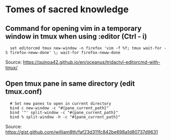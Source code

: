 # Tomes of sacred knowledge

## Command for opening vim in a temporary window in tmux when using :editor (Ctrl - i)

```
  set editorcmd tmux new-window -n firefox 'vim -f %f; tmux wait-for -S firefox-neww-done' \; wait-for firefox-neww-done
```

Source: https://quinoa42.github.io/en/oceanus/tridactyl-editorcmd-with-tmux/

## Open tmux pane in same directory (edit tmux.conf)
```
  # Set new panes to open in current directory
  bind c new-window -c "#{pane_current_path}"
  bind '"' split-window -c "#{pane_current_path}"
  bind % split-window -h -c "#{pane_current_path}"
```

Source: https://gist.github.com/william8th/faf23d311fc842be698a1d80737d9631
